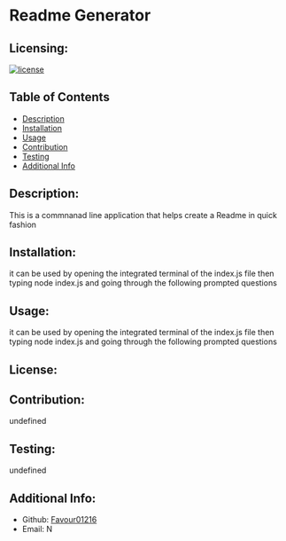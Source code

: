 # Readme Generator
  ## Licensing:
  [![license](https://img.shields.io/badge/license--blue)](https://shields.io)
  ## Table of Contents 
  - [Description](#description)
  - [Installation](#installation)
  - [Usage](#usage)
  - [Contribution](#contribution)
  - [Testing](#testing)
  - [Additional Info](#additional-info)
  ## Description:
  This is a commnanad line application that helps create a Readme in quick fashion
  ## Installation:
  it can be used by opening the integrated terminal of the index.js file then typing node index.js and going through the following prompted questions
  ## Usage:
  it can be used by opening the integrated terminal of the index.js file then typing node index.js and going through the following prompted questions
  ## License:
  
  ## Contribution:
  undefined
  ## Testing:
  undefined
  ## Additional Info:
  - Github: [Favour01216](https://github.com/Favour01216)
  - Email: N